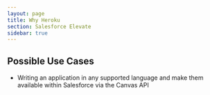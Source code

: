 ```yaml
---
layout: page
title: Why Heroku
section: Salesforce Elevate
sidebar: true
---
```


## Possible Use Cases

* Writing an application in any supported language and make them available within Salesforce via the Canvas API
